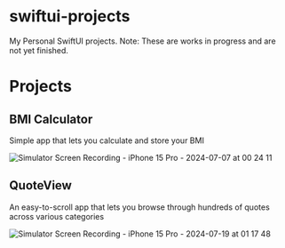 # swiftui-projects
My Personal SwiftUI projects. Note: These are works in progress and are not yet finished. 
# Projects
## BMI Calculator 
Simple app that lets you calculate and store your BMI

![Simulator Screen Recording - iPhone 15 Pro - 2024-07-07 at 00 24 11](https://github.com/refinedstructure/swiftui-projects/assets/162787423/73683f26-dc5d-4932-9fee-42b31178e233)


## QuoteView
An easy-to-scroll app that lets you browse through hundreds of quotes across various categories

![Simulator Screen Recording - iPhone 15 Pro - 2024-07-19 at 01 17 48](https://github.com/user-attachments/assets/532328fe-ce60-4acc-9993-d223964aa052)

